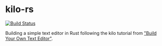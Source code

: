 kilo-rs
=======

[![Build Status](https://travis-ci.org/arminha/kilo-rs.svg?branch=master)](https://travis-ci.org/arminha/kilo-rs)

Building a simple text editor in Rust following the kilo tutorial from ["Build Your Own Text Editor"](http://www.viewsourcecode.org/snaptoken/kilo/index.html).
